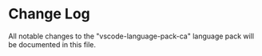 # Change Log
All notable changes to the "vscode-language-pack-ca" language pack will be documented in this file.

#